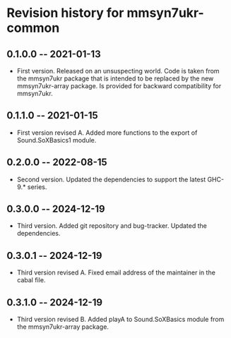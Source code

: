 # Revision history for mmsyn7ukr-common

## 0.1.0.0 -- 2021-01-13

* First version. Released on an unsuspecting world. Code is taken from the
mmsyn7ukr package that is intended to be replaced by the new mmsyn7ukr-array package.
Is provided for backward compatibility for mmsyn7ukr.

## 0.1.1.0 -- 2021-01-15

* First version revised A. Added more functions to the export of Sound.SoXBasics1 module.

## 0.2.0.0 -- 2022-08-15

* Second version. Updated the dependencies to support the latest GHC-9.* series.

## 0.3.0.0 -- 2024-12-19

* Third version. Added git repository and bug-tracker. Updated the dependencies.

## 0.3.0.1 -- 2024-12-19

* Third version revised A. Fixed email address of the maintainer in the cabal file.

## 0.3.1.0 -- 2024-12-19

* Third version revised B. Added playA to Sound.SoXBasics module from the mmsyn7ukr-array package.

